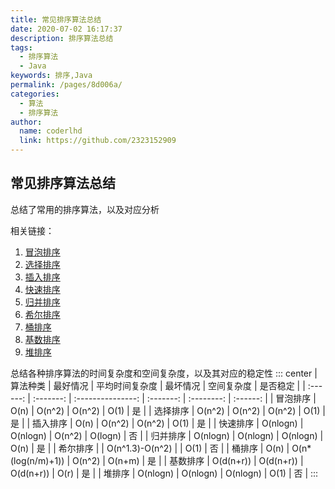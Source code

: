 ```yaml
---
title: 常见排序算法总结
date: 2020-07-02 16:17:37
description: 排序算法总结
tags: 
  - 排序算法
  - Java
keywords: 排序,Java
permalink: /pages/8d006a/
categories: 
  - 算法
  - 排序算法
author: 
  name: coderlhd
  link: https://github.com/2323152909
---
```


## 常见排序算法总结

总结了常用的排序算法，以及对应分析

相关链接：

1. [冒泡排序](https://cloud.coderlhd.cn/coderlhd-book/pages/3fd3f6/)
2. [选择排序](https://cloud.coderlhd.cn/coderlhd-book/pages/ee0279/)
3. [插入排序](https://cloud.coderlhd.cn/coderlhd-book/pages/db04fa/)
4. [快速排序](https://cloud.coderlhd.cn/coderlhd-book/pages/c1fce8/)
5. [归并排序](https://cloud.coderlhd.cn/coderlhd-book/pages/246724/)
6. [希尔排序](https://cloud.coderlhd.cn/coderlhd-book/pages/05578a/)
7. [桶排序](https://cloud.coderlhd.cn/coderlhd-book/pages/7a5e99/)
8. [基数排序](https://cloud.coderlhd.cn/coderlhd-book/pages/5ee1b6/)
9. [堆排序](https://cloud.coderlhd.cn/coderlhd-book/pages/c0468a/)

 <!--more-->

总结各种排序算法的时间复杂度和空间复杂度，以及其对应的稳定性
::: center
| 算法种类 | 最好情况  |  平均时间复杂度   | 最坏情况  | 空间复杂度 | 是否稳定 |
| :------: | :-------: | :---------------: | :-------: | :--------: | :------: |
| 冒泡排序 |   O(n)    |      O(n^2)       |  O(n^2)   |    O(1)    |    是    |
| 选择排序 |  O(n^2)   |      O(n^2)       |  O(n^2)   |    O(1)    |    是    |
| 插入排序 |   O(n)    |      O(n^2)       |  O(n^2)   |    O(1)    |    是    |
| 快速排序 | O(nlogn)  |     O(nlogn)      |  O(n^2)   |  O(logn)   |    否    |
| 归并排序 | O(nlogn)  |     O(nlogn)      | O(nlogn)  |    O(n)    |    是    |
| 希尔排序 |           |  O(n^1.3)-O(n^2)  |           |    O(1)    |    否    |
|  桶排序  |   O(n)    | O(n*(log(n/m)+1)) |  O(n^2)   |   O(n+m)   |    是    |
| 基数排序 | O(d(n+r)) |     O(d(n+r))     | O(d(n+r)) |    O(r)    |    是    |
|  堆排序  | O(nlogn)  |     O(nlogn)      | O(nlogn)  |    O(1)    |    否    |
:::


